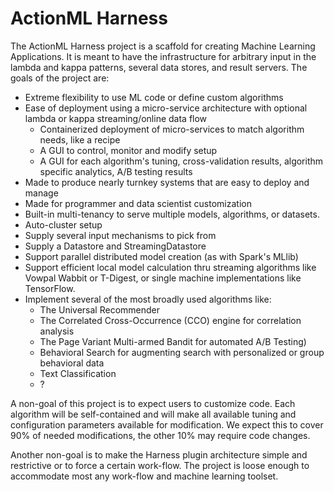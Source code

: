 # ActionML Harness

The ActionML Harness project is a scaffold for creating Machine Learning Applications. It is meant to have the infrastructure for arbitrary input in the lambda and kappa patterns, several data stores, and result servers. The goals of the project are:

 - Extreme flexibility to use ML code or define custom algorithms
 - Ease of deployment using a micro-service architecture with optional lambda or kappa streaming/online data flow
   - Containerized deployment of micro-services to match algorithm needs, like a recipe
   - A GUI to control, monitor and modify setup
   - A GUI for each algorithm's tuning, cross-validation results, algorithm specific analytics, A/B testing results
 - Made to produce nearly turnkey systems that are easy to deploy and manage
 - Made for programmer and data scientist customization
 - Built-in multi-tenancy to serve multiple models, algorithms, or datasets.
 - Auto-cluster setup
 - Supply several input mechanisms to pick from
 - Supply a Datastore and StreamingDatastore
 - Support parallel distributed model creation (as with Spark's MLlib)
 - Support efficient local model calculation thru streaming algorithms like Vowpal Wabbit or T-Digest, or single machine implementations like TensorFlow.
 - Implement several of the most broadly used algorithms like:
   - The Universal Recommender
   - The Correlated Cross-Occurrence (CCO) engine for correlation analysis
   - The Page Variant Multi-armed Bandit for automated A/B Testing)
   - Behavioral Search for augmenting search with personalized or group behavioral data 
   - Text Classification
   - ?
 
A non-goal of this project is to expect users to customize code. Each algorithm will be self-contained and will make all available tuning and configuration parameters available for modification. We expect this to cover 90% of needed modifications, the other 10% may require code changes.

Another non-goal is to make the Harness plugin architecture simple and restrictive or to force a certain work-flow. The project is loose enough to accommodate most any work-flow and machine learning toolset.